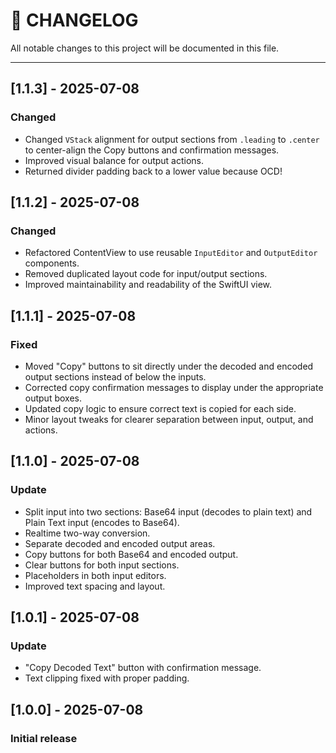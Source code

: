 # 📜 CHANGELOG

All notable changes to this project will be documented in this file.

---

## [1.1.3] - 2025-07-08
### Changed
- Changed `VStack` alignment for output sections from `.leading` to `.center` to center-align the Copy buttons and confirmation messages.
- Improved visual balance for output actions.
- Returned divider padding back to a lower value because OCD!

## [1.1.2] - 2025-07-08
### Changed
- Refactored ContentView to use reusable `InputEditor` and `OutputEditor` components.
- Removed duplicated layout code for input/output sections.
- Improved maintainability and readability of the SwiftUI view.

## [1.1.1] - 2025-07-08
### Fixed
- Moved "Copy" buttons to sit directly under the decoded and encoded output sections instead of below the inputs.
- Corrected copy confirmation messages to display under the appropriate output boxes.
- Updated copy logic to ensure correct text is copied for each side.
- Minor layout tweaks for clearer separation between input, output, and actions.

## [1.1.0] - 2025-07-08
### Update
- Split input into two sections: Base64 input (decodes to plain text) and Plain Text input (encodes to Base64).
- Realtime two-way conversion.
- Separate decoded and encoded output areas.
- Copy buttons for both Base64 and encoded output.
- Clear buttons for both input sections.
- Placeholders in both input editors.
- Improved text spacing and layout.

## [1.0.1] - 2025-07-08
### Update
- "Copy Decoded Text" button with confirmation message.
- Text clipping fixed with proper padding.

## [1.0.0] - 2025-07-08
### Initial release
